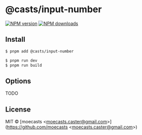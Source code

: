 # @casts/input-number

[![NPM version](https://img.shields.io/npm/v/@casts/input-number.svg?style=flat)](https://npmjs.org/package/@casts/input-number)
[![NPM downloads](http://img.shields.io/npm/dm/@casts/input-number.svg?style=flat)](https://npmjs.org/package/@casts/input-number)

## Install

```bash
$ pnpm add @casts/input-number
```

```bash
$ pnpm run dev
$ pnpm run build
```

## Options

TODO

## License

MIT © [moecasts &lt;moecasts.caster@gmail.com&gt;](https://github.com/moecasts &lt;moecasts.caster@gmail.com&gt;)
